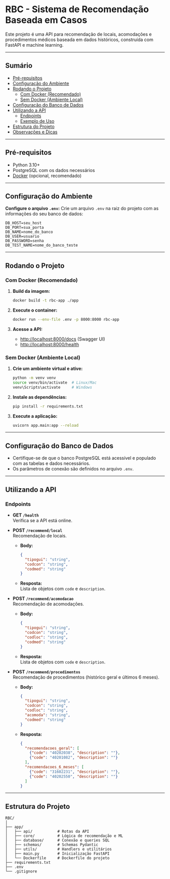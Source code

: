 # RBC - Sistema de Recomendação Baseada em Casos

Este projeto é uma API para recomendação de locais, acomodações e procedimentos médicos baseada em dados históricos, construída com FastAPI e machine learning.

---

## Sumário

- [Pré-requisitos](#pré-requisitos)
- [Configuração do Ambiente](#configuração-do-ambiente)
- [Rodando o Projeto](#rodando-o-projeto)
  - [Com Docker (Recomendado)](#com-docker-recomendado)
  - [Sem Docker (Ambiente Local)](#sem-docker-ambiente-local)
- [Configuração do Banco de Dados](#configuração-do-banco-de-dados)
- [Utilizando a API](#utilizando-a-api)
  - [Endpoints](#endpoints)
  - [Exemplo de Uso](#exemplo-de-uso)
- [Estrutura do Projeto](#estrutura-do-projeto)
- [Observações e Dicas](#observações-e-dicas)

---

## Pré-requisitos

- Python 3.10+
- PostgreSQL com os dados necessários
- [Docker](https://www.docker.com/products/docker-desktop) (opcional, recomendado)

---

## Configuração do Ambiente
**Configure o arquivo `.env`:**
   Crie um arquivo `.env` na raiz do projeto com as informações do seu banco de dados:
   ```
   DB_HOST=seu_host
   DB_PORT=sua_porta
   DB_NAME=nome_do_banco
   DB_USER=usuario
   DB_PASSWORD=senha
   DB_TEST_NAME=nome_do_banco_teste
   ```

---

## Rodando o Projeto

### Com Docker (Recomendado)

1. **Build da imagem:**
   ```sh
   docker build -t rbc-app ./app
   ```

2. **Execute o container:**
   ```sh
   docker run --env-file .env -p 8000:8000 rbc-app
   ```

3. **Acesse a API:**
   - [http://localhost:8000/docs](http://localhost:8000/docs) (Swagger UI)
   - [http://localhost:8000/health](http://localhost:8000/health)

### Sem Docker (Ambiente Local)

1. **Crie um ambiente virtual e ative:**
   ```sh
   python -m venv venv
   source venv/bin/activate  # Linux/Mac
   venv\Scripts\activate     # Windows
   ```

2. **Instale as dependências:**
   ```sh
   pip install -r requirements.txt
   ```

3. **Execute a aplicação:**
   ```sh
   uvicorn app.main:app --reload        
   ```

---

## Configuração do Banco de Dados

- Certifique-se de que o banco PostgreSQL está acessível e populado com as tabelas e dados necessários.
- Os parâmetros de conexão são definidos no arquivo `.env`.

---

## Utilizando a API

### Endpoints

- **GET `/health`**  
  Verifica se a API está online.

- **POST `/recommend/local`**  
  Recomendação de locais.
  - **Body:**  
    ```json
    {
      "tipogui": "string",
      "codcon": "string",
      "codmed": "string"
    }
    ```
  - **Resposta:**  
    Lista de objetos com `code` e `description`.

- **POST `/recommend/acomodacao`**  
  Recomendação de acomodações.
  - **Body:**  
    ```json
    {
      "tipogui": "string",
      "codcon": "string",
      "codloc": "string",
      "codmed": "string"
    }
    ```
  - **Resposta:**  
    Lista de objetos com `code` e `description`.

- **POST `/recommend/procedimentos`**  
  Recomendação de procedimentos (histórico geral e últimos 6 meses).
  - **Body:**  
    ```json
    {
      "tipogui": "string",
      "codcon": "string",
      "codloc": "string",
      "acomoda": "string",
      "codmed": "string"
    }
    ```
  - **Resposta:**  
    ```json
    {
      "recomendacoes_geral": [
        {"code": "40202038", "description": ""},
        {"code": "40201082", "description": ""}
      ],
      "recomendacoes_6_meses": [
        {"code": "31602231", "description": ""},
        {"code": "40202550", "description": ""}
      ]
    }
    ```
---

## Estrutura do Projeto

```
RBC/
│
├── app/
│   ├── api/           # Rotas da API
│   ├── core/          # Lógica de recomendação e ML
│   ├── database/      # Conexão e queries SQL
│   ├── schemas/       # Schemas Pydantic
│   ├── utils/         # Handlers e utilitários
│   ├── main.py        # Inicialização FastAPI
│   └── Dockerfile     # Dockerfile do projeto
├── requirements.txt
├── .env
└── .gitignore
```
